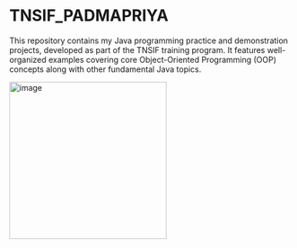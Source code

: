 # TNSIF_PADMAPRIYA
This repository contains my Java programming practice and demonstration projects, developed as part of the TNSIF training program. It features well-organized examples covering core Object-Oriented Programming (OOP) concepts along with other fundamental Java topics.

<img width="280" height="280" alt="image" src="https://github.com/user-attachments/assets/02da1374-8f25-4419-9708-c22a2238967c" />
